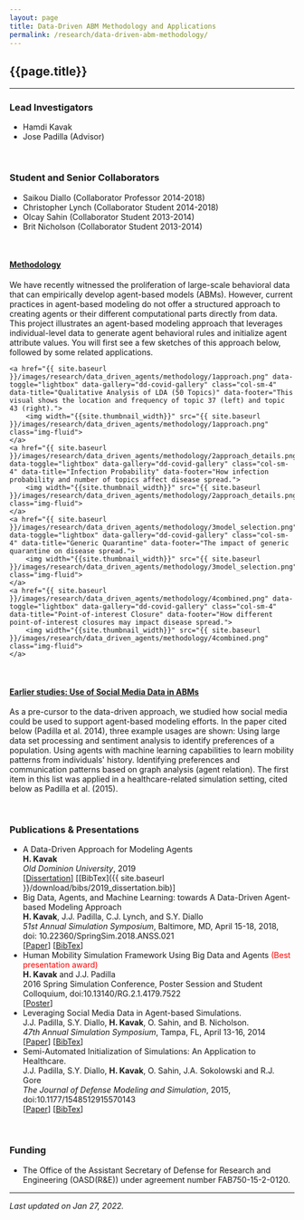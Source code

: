 ```yaml
---
layout: page
title: Data-Driven ABM Methodology and Applications
permalink: /research/data-driven-abm-methodology/
---
```


## {{page.title}}

<hr/>

### Lead Investigators
- Hamdi Kavak
- Jose Padilla (Advisor)

<br/>

### Student and Senior Collaborators
- Saikou Diallo (Collaborator Professor 2014-2018)
- Christopher Lynch (Collaborator Student 2014-2018)
- Olcay Sahin (Collaborator Student 2013-2014)
- Brit Nicholson (Collaborator Student 2013-2014)
<br/>

#### <u>Methodology</u>
We have recently witnessed the proliferation of large-scale behavioral data that can empirically develop agent-based models (ABMs). However,  current practices in agent-based modeling do not offer a structured approach to creating agents or their different computational parts directly from data. This project illustrates an agent-based modeling approach that leverages individual-level data to generate agent behavioral rules and initialize agent attribute values. You will first see a few sketches of this approach below, followed by some related applications.


<div id="dd-gallery">
        
    <a href="{{ site.baseurl }}/images/research/data_driven_agents/methodology/1approach.png" data-toggle="lightbox" data-gallery="dd-covid-gallery" class="col-sm-4" data-title="Qualitative Analysis of LDA (50 Topics)" data-footer="This visual shows the location and frequency of topic 37 (left) and topic 43 (right).">
        <img width="{{site.thumbnail_width}}" src="{{ site.baseurl }}/images/research/data_driven_agents/methodology/1approach.png" class="img-fluid">
    </a>
    <a href="{{ site.baseurl }}/images/research/data_driven_agents/methodology/2approach_details.png" data-toggle="lightbox" data-gallery="dd-covid-gallery" class="col-sm-4" data-title="Infection Probability" data-footer="How infection probability and number of topics affect disease spread.">
        <img width="{{site.thumbnail_width}}" src="{{ site.baseurl }}/images/research/data_driven_agents/methodology/2approach_details.png" class="img-fluid">
    </a>
    <a href="{{ site.baseurl }}/images/research/data_driven_agents/methodology/3model_selection.png" data-toggle="lightbox" data-gallery="dd-covid-gallery" class="col-sm-4" data-title="Generic Quarantine" data-footer="The impact of generic quarantine on disease spread.">
        <img width="{{site.thumbnail_width}}" src="{{ site.baseurl }}/images/research/data_driven_agents/methodology/3model_selection.png" class="img-fluid">
    </a>
    <a href="{{ site.baseurl }}/images/research/data_driven_agents/methodology/4combined.png" data-toggle="lightbox" data-gallery="dd-covid-gallery" class="col-sm-4" data-title="Point-of-interest Closure" data-footer="How different point-of-interest closures may impact disease spread.">
        <img width="{{site.thumbnail_width}}" src="{{ site.baseurl }}/images/research/data_driven_agents/methodology/4combined.png" class="img-fluid">
    </a>
</div>
<br/>

#### <u>Earlier studies: Use of Social Media Data in ABMs</u>
As a pre-cursor to the data-driven approach, we studied how social media could be used to support agent-based modeling efforts. In the paper cited below (Padilla et al. 2014), three example usages are shown:
Using large data set processing and sentiment analysis to identify preferences of a population.
Using agents with machine learning capabilities to learn mobility patterns from individuals' history.
Identifying preferences and communication patterns based on graph analysis (agent relation).
The first item in this list was applied in a healthcare-related simulation setting, cited below as Padilla et al. (2015).

<br/>

### Publications & Presentations

- A Data-Driven Approach for Modeling Agents  
  <strong>H. Kavak</strong>   
  <em>Old Dominion University</em>, 2019  
  [[Dissertation](https://digitalcommons.odu.edu/cgi/viewcontent.cgi?article=1047&context=msve_etds)]
  [[BibTex]({{ site.baseurl }}/download/bibs/2019_dissertation.bib)]
- Big Data, Agents, and Machine Learning: towards A Data-Driven Agent-based Modeling Approach  
  <strong>H. Kavak</strong>, J.J. Padilla, C.J. Lynch, and S.Y. Diallo  
  <em>51st Annual Simulation Symposium</em>, Baltimore, MD, April 15-18, 2018, doi: 10.22360/SpringSim.2018.ANSS.021  
  [<a title="RG Archive" href="https://www.researchgate.net/publication/324941067_Big_Data_Agents_and_Machine_Learning_Towards_a_Data-Driven_Agent-Based_Modeling_Approach">Paper</a>]
  [<a title="BibTeX" href="{{ site.baseurl }}/download/bibs/2018_data_driven.bib">BibTex</a>]
- Human Mobility Simulation Framework Using Big Data and Agents <span style="color: red;">(Best presentation award)</span>  
  <strong>H. Kavak</strong> and J.J. Padilla   
  2016 Spring Simulation Conference, Poster Session and Student Colloquium,  doi:10.13140/RG.2.1.4179.7522  
  [<a title="RG Archive" href="https://www.researchgate.net/publication/299889096_Human_Mobility_Simulation_Framework_Using_Big_Data_and_Agents">Poster</a>]
- Leveraging Social Media Data in Agent-based Simulations.  
  J.J. Padilla, S.Y. Diallo, <strong>H. Kavak</strong>, O. Sahin, and B. Nicholson.  
  <em>47th Annual Simulation Symposium</em>, Tampa, FL, April 13-16, 2014  
  [<a title="RG Archive" href="https://www.researchgate.net/publication/269411592_Leveraging_Social_Media_Data_in_Agent-based_Simulations">Paper</a>]
  [<a title="BibTeX" href="{{ site.baseurl }}/download/bibs/2014_social_media.bib">BibTex</a>]
- Semi-Automated Initialization of Simulations: An Application to Healthcare.  
  J.J. Padilla, S.Y. Diallo, <strong>H. Kavak</strong>, O. Sahin,  J.A. Sokolowski and R.J. Gore  
  <em>The Journal of Defense Modeling and Simulation</em>, 2015,  doi:10.1177/1548512915570143   
  [<a title="RG Archive" href="https://www.researchgate.net/publication/272914554_Semi-automated_initialization_of_simulations_an_application_to_healthcare">Paper</a>]
  [<a title="BibTeX" href="{{ site.baseurl }}/download/bibs/2015_j_initialization.bib">BibTex</a>]

<br/>

### Funding
- The Office of the Assistant Secretary of Defense for Research and Engineering (OASD(R&E)) under agreement number
  FAB750-15-2-0120.
<hr/>

*Last updated on Jan 27, 2022.*


<script>
	  lightGallery(document.getElementById('dd-gallery'), {
	    thumbnail:true,
	    animateThumb: true,
	    showThumbByDefault: true
	}); 
	</script>